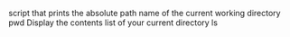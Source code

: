 script that prints the absolute path name of the current working directory pwd
Display the contents list of your current directory ls
